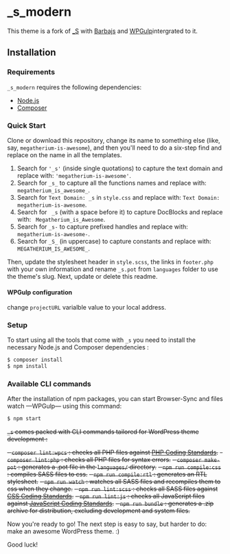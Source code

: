 
_s_modern
===

This theme is a fork of [_S](https://github.com/Automattic/_s) with [Barbajs](https://github.com/barbajs/barba) and [WPGulp](https://github.com/ahmadawais/WPGulp)intergrated to it.


Installation
---------------

### Requirements

`_s_modern` requires the following dependencies:

- [Node.js](https://nodejs.org/)
- [Composer](https://getcomposer.org/)

### Quick Start

Clone or download this repository, change its name to something else (like, say, `megatherium-is-awesome`), and then you'll need to do a six-step find and replace on the name in all the templates.

1. Search for `'_s'` (inside single quotations) to capture the text domain and replace with: `'megatherium-is-awesome'`.
2. Search for `_s_` to capture all the functions names and replace with: `megatherium_is_awesome_`.
3. Search for `Text Domain: _s` in `style.css` and replace with: `Text Domain: megatherium-is-awesome`.
4. Search for <code>&nbsp;_s</code> (with a space before it) to capture DocBlocks and replace with: <code>&nbsp;Megatherium_is_Awesome</code>.
5. Search for `_s-` to capture prefixed handles and replace with: `megatherium-is-awesome-`.
6. Search for `_S_` (in uppercase) to capture constants and replace with: `MEGATHERIUM_IS_AWESOME_`.

Then, update the stylesheet header in `style.scss`, the links in `footer.php` with your own information and rename `_s.pot` from `languages` folder to use the theme's slug. Next, update or delete this readme.

#### WPGulp configuration
change `projectURL` varialble value to your local address.

### Setup

To start using all the tools that come with `_s`  you need to install the necessary Node.js and Composer dependencies :

```sh
$ composer install
$ npm install
```

### Available CLI commands

After the installation of npm packages, you can start Browser-Sync and files watch —WPGulp— using this command:
```sh
$ npm start
```

~~`_s` comes packed with CLI commands tailored for WordPress theme development :~~

~~- `composer lint:wpcs` : checks all PHP files against [PHP Coding Standards](https://developer.wordpress.org/coding-standards/wordpress-coding-standards/php/).~~
~~- `composer lint:php` : checks all PHP files for syntax errors.~~
~~- `composer make-pot` : generates a .pot file in the `languages/` directory.~~
~~- `npm run compile:css` : compiles SASS files to css.~~
~~- `npm run compile:rtl` : generates an RTL stylesheet.~~
~~- `npm run watch` : watches all SASS files and recompiles them to css when they change.~~
~~- `npm run lint:scss` : checks all SASS files against [CSS Coding Standards](https://developer.wordpress.org/coding-standards/wordpress-coding-standards/css/).~~
~~- `npm run lint:js` : checks all JavaScript files against [JavaScript Coding Standards](https://developer.wordpress.org/coding-standards/wordpress-coding-standards/javascript/).~~
~~- `npm run bundle` : generates a .zip archive for distribution, excluding development and system files.~~


Now you're ready to go! The next step is easy to say, but harder to do: make an awesome WordPress theme. :)

Good luck!
